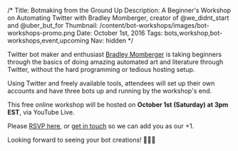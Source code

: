 /*
Title: Botmaking from the Ground Up
Description: A Beginner's Workshop on Automating Twitter with Bradley Momberger, creator of @we_didnt_start and @uber_but_for
Thumbnail: /content/bot-workshops/images/bot-workshops-promo.png
Date: October 1st, 2016
Tags: bots,workshop,bot-workshops,event,upcoming
Nav: hidden
*/


Twitter bot maker and enthusiast [Bradley Momberger](https://twitter.com/air_hadoken) is taking beginners through the basics of doing amazing automated art and literature through Twitter, without the hard programming or tedious hosting setup.

Using Twitter and freely available tools, attendees will set up their own accounts and have three bots up and running by the workshop's end.

This free online workshop will be hosted on **October 1st (Saturday) at 3pm EST**, via YouTube Live.

Please [RSVP here](http://www.meetup.com/botmakers/events/234174402/), or [get in touch](/about/team/#contact) so we can add you as our +1.

Looking forward to seeing your bot creations! 🔨🤖🔧 
